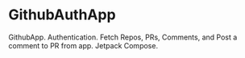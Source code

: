 # GithubAuthApp
GithubApp. Authentication. Fetch Repos, PRs, Comments, and Post a comment to PR from app. Jetpack Compose. 
